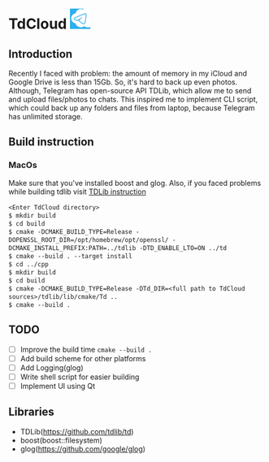 # TdCloud <img src="images/demo.jpeg" width=40 height=40>

## Introduction
Recently I faced with problem: the amount of memory in my iCloud and Google Drive is less than 15Gb. So, it's hard to back up even photos. 
Although, Telegram has open-source API TDLib, which allow me to send and upload files/photos to chats. 
This inspired me to implement CLI script, which could back up any folders and files from laptop, because Telegram has unlimited storage.
## Build instruction
### MacOs
Make sure that you've installed boost and glog. Also, if you faced problems while building tdlib  visit [TDLib instruction](https://tdlib.github.io/td/build.html?language=C%2B%2B)
```
<Enter TdCloud directory>
$ mkdir build
$ cd build
$ cmake -DCMAKE_BUILD_TYPE=Release -DOPENSSL_ROOT_DIR=/opt/homebrew/opt/openssl/ -DCMAKE_INSTALL_PREFIX:PATH=../tdlib -DTD_ENABLE_LTO=ON ../td
$ cmake --build . --target install
$ cd ../cpp
$ mkdir build
$ cd build
$ cmake -DCMAKE_BUILD_TYPE=Release -DTd_DIR=<full path to TdCloud sources>/tdlib/lib/cmake/Td ..
$ cmake --build .
```
## TODO
- [ ] Improve the build time `cmake --build .`
- [ ] Add build scheme for other platforms
- [ ] Add Logging(glog)
- [ ] Write shell script for easier building
- [ ] Implement UI using Qt
## Libraries
- TDLib(https://github.com/tdlib/td)
- boost(boost::filesystem)
- glog(https://github.com/google/glog)
